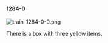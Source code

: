 #### 1284-0
![train-1284-0-0.png](https://github.com/lil-lab/nlvr/raw/master/nlvr/train/images/4/train-1284-0-0.png "train-1284-0-0.png")

There is a box with three yellow items.